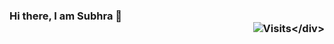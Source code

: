 ### Hi there, I am Subhra 👋 <div align="right">![Visits](https://img.shields.io/badge/Visits-9-blue?label=Page_Visit_Counter![Visits](https://img.shields.io/badge/Visits-8-blue)labelColor=000000![Visits](https://img.shields.io/badge/Visits-8-blue)logo=GitHub![Visits](https://img.shields.io/badge/Visits-8-blue)logoColor=FFFFFF![Visits](https://img.shields.io/badge/Visits-8-blue)color=1D70B8![Visits](https://img.shields.io/badge/Visits-8-blue)style=for-the-badge)</div>





<!--https://github.com/Armanx200/visitor-badge
**SubhraSMukherjee/SubhraSMukherjee** is a ✨ _special_ ✨ repository because its `README.md` (this file) appears on your GitHub profile.

Here are some ideas to get you started:

- 🔭 I’m currently working on ...
- 🌱 I’m currently learning ...
- 👯 I’m looking to collaborate on ...
- 🤔 I’m looking for help with ...
- 💬 Ask me about ...
- 📫 How to reach me: ...
- 😄 Pronouns: ...
- ⚡ Fun fact: ...
-->

